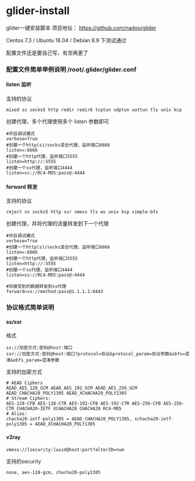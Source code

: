 # glider-install
glider一键安装脚本
项目地址： https://github.com/nadoo/glider

Centos 7.3 / Ubuntu 16.04 / Debian 8.9 下测试通过

配置文件还是要自己写，有空再更了

### 配置文件简单举例说明 /root/.glider/glider.conf
#### listen 监听
支持的协议
```
mixed ss socks5 http redir redir6 tcptun udptun uottun tls unix kcp
```
创建代理，多个代理使用多个 listen 参数即可
```
#开启调试模式
verbose=True
#创建一个http(s)/socks混合代理，监听端口6666
listen=:6666
#创建一个http代理，监听端口5555
listen=http://:5555
#创建一个ss代理，监听端口4444
listen=ss://RC4-MD5:pass@:4444
```
#### forward 转发
支持的协议
```
reject ss socks5 http ssr vmess tls ws unix kcp simple-bfs
```
创建代理，并将代理的流量转发到下一个代理
```
#开启调试模式
verbose=True
#创建一个http(s)/socks混合代理，监听端口6666
listen=:6666
#创建一个http代理，监听端口5555
listen=http://:5555
#创建一个ss代理，监听端口4444
listen=ss://RC4-MD5:pass@:4444

#将接受到的数据转发到ss代理
forward=ss://method:pass@1.1.1.1:8443
```

### 协议格式简单说明
#### ss/ssr
格式
```
ss://加密方式:密码@host:端口
ssr://加密方式:密码@host:端口?protocol=协议&protocol_param=协议参数&obfs=混淆&obfs_param=混淆参数
```
支持的加密方式
```
# AEAD Ciphers
AEAD_AES_128_GCM AEAD_AES_192_GCM AEAD_AES_256_GCM AEAD_CHACHA20_POLY1305 AEAD_XCHACHA20_POLY1305
# Stream Ciphers:
AES-128-CFB AES-128-CTR AES-192-CFB AES-192-CTR AES-256-CFB AES-256-CTR CHACHA20-IETF XCHACHA20 CHACHA20 RC4-MD5
# Alias:
chacha20-ietf-poly1305 = AEAD_CHACHA20_POLY1305, xchacha20-ietf-poly1305 = AEAD_XCHACHA20_POLY1305
```

#### v2ray
```
vmess://[security:]uuid@host:port?alterID=num
```
支持的security
```
none, aes-128-gcm, chacha20-poly1305
```
